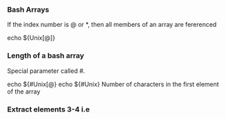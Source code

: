 ### Bash Arrays ###

If the index number is @ or *, then all members of an array are fererenced

echo ${Unix[@]}


### Length of a bash array

Special parameter called #.  

echo ${#Unix[@} 
echo ${#Unix} Number of characters in the first element of the array 

### Extract elements 3-4 i.e